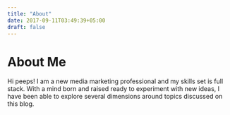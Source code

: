```yaml
---
title: "About"
date: 2017-09-11T03:49:39+05:00
draft: false
---
```




# About Me
Hi peeps! I am a new media marketing professional and my skills set is full stack. With a mind born and raised ready to experiment with new ideas, I have been able to explore several dimensions around topics discussed on this blog.
